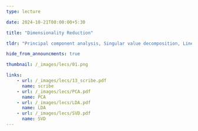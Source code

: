 ```yaml
---
type: lecture

date: 2024-10-21T08:00:00+5:30

title: "Dimensionality Reduction"

tldr: "Principal component analysis, Singular value decomposition, Linear Discriminant analysis"

hide_from_announcments: true

thumbnail: /_images/lecs/01.png

links: 
    - url: /_images/lecs/13_scribe.pdf
      name: scribe
    - url: /_images/lecs/PCA.pdf
      name: PCA
    - url: /_images/lecs/LDA.pdf
      name: LDA
    - url: /_images/lecs/SVD.pdf
      name: SVD
---
```

